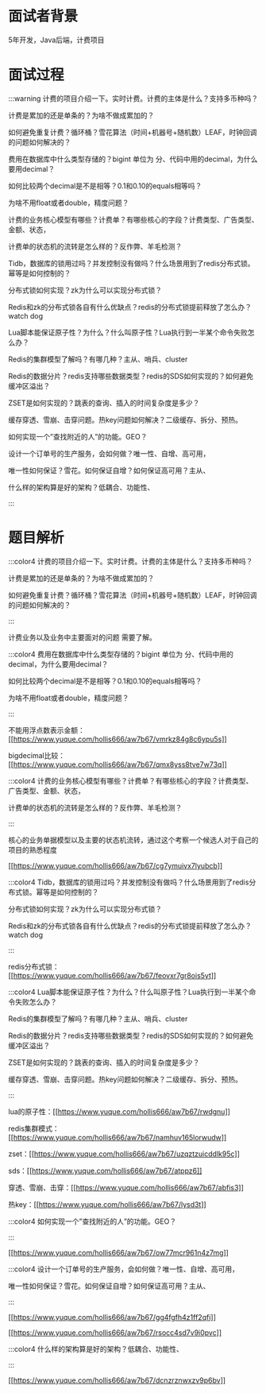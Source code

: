 # 面试者背景


5年开发，Java后端，计费项目

# 面试过程


:::warning
计费的项目介绍一下。实时计费。计费的主体是什么？支持多币种吗？

计费是累加的还是单条的？为啥不做成累加的？

如何避免重复计费？循环桶？雪花算法（时间+机器号+随机数）LEAF，时钟回调的问题如何解决的？

费用在数据库中什么类型存储的？bigint 单位为 分、代码中用的decimal，为什么要用decimal？

如何比较两个decimal是不是相等？0.1和0.10的equals相等吗？

为啥不用float或者double，精度问题？

计费的业务核心模型有哪些？计费单？有哪些核心的字段？计费类型、广告类型、金额、状态，

计费单的状态机的流转是怎么样的？反作弊、羊毛检测？

Tidb，数据库的锁用过吗？并发控制没有做吗？什么场景用到了redis分布式锁。幂等是如何控制的？

分布式锁如何实现？zk为什么可以实现分布式锁？

Redis和zk的分布式锁各自有什么优缺点？redis的分布式锁提前释放了怎么办？watch dog

Lua脚本能保证原子性？为什么？什么叫原子性？Lua执行到一半某个命令失败怎么办？

Redis的集群模型了解吗？有哪几种？主从、哨兵、cluster

Redis的数据分片？redis支持哪些数据类型？redis的SDS如何实现的？如何避免缓冲区溢出？

ZSET是如何实现的？跳表的查询、插入的时间复杂度是多少？

缓存穿透、雪崩、击穿问题。热key问题如何解决？二级缓存、拆分、预热。

如何实现一个”查找附近的人”的功能。GEO？

设计一个订单号的生产服务，会如何做？唯一性、自增、高可用，

唯一性如何保证？雪花。如何保证自增？如何保证高可用？主从、

什么样的架构算是好的架构？低耦合、功能性、

:::

# 题目解析


:::color4
计费的项目介绍一下。实时计费。计费的主体是什么？支持多币种吗？

计费是累加的还是单条的？为啥不做成累加的？

如何避免重复计费？循环桶？雪花算法（时间+机器号+随机数）LEAF，时钟回调的问题如何解决的？

:::



计费业务以及业务中主要面对的问题 需要了解。



:::color4
费用在数据库中什么类型存储的？bigint 单位为 分、代码中用的decimal，为什么要用decimal？

如何比较两个decimal是不是相等？0.1和0.10的equals相等吗？

为啥不用float或者double，精度问题？

:::



不能用浮点数表示金额：[[https://www.yuque.com/hollis666/aw7b67/vmrkz84g8c6ypu5s]]

bigdecimal比较：[[https://www.yuque.com/hollis666/aw7b67/qmx8yss8tve7w73q]]



:::color4
计费的业务核心模型有哪些？计费单？有哪些核心的字段？计费类型、广告类型、金额、状态，

计费单的状态机的流转是怎么样的？反作弊、羊毛检测？

:::



核心的业务单据模型以及主要的状态机流转，通过这个考察一个候选人对于自己的项目的熟悉程度

[[https://www.yuque.com/hollis666/aw7b67/cg7ymuivx7lyubcb]] 



:::color4
Tidb，数据库的锁用过吗？并发控制没有做吗？什么场景用到了redis分布式锁。幂等是如何控制的？

分布式锁如何实现？zk为什么可以实现分布式锁？

Redis和zk的分布式锁各自有什么优缺点？redis的分布式锁提前释放了怎么办？watch dog

:::



redis分布式锁：[[https://www.yuque.com/hollis666/aw7b67/feovxr7gr8ois5yt]]



:::color4
Lua脚本能保证原子性？为什么？什么叫原子性？Lua执行到一半某个命令失败怎么办？

Redis的集群模型了解吗？有哪几种？主从、哨兵、cluster

Redis的数据分片？redis支持哪些数据类型？redis的SDS如何实现的？如何避免缓冲区溢出？

ZSET是如何实现的？跳表的查询、插入的时间复杂度是多少？

缓存穿透、雪崩、击穿问题。热key问题如何解决？二级缓存、拆分、预热。

:::



lua的原子性：[[https://www.yuque.com/hollis666/aw7b67/rwdgnu]]

redis集群模式：[[https://www.yuque.com/hollis666/aw7b67/namhuv165lorwudw]]

zset：[[https://www.yuque.com/hollis666/aw7b67/uzqztzuicddlk95c]]

sds：[[https://www.yuque.com/hollis666/aw7b67/atppz6]]

穿透、雪崩、击穿：[[https://www.yuque.com/hollis666/aw7b67/abfis3]] 

热key：[[https://www.yuque.com/hollis666/aw7b67/lysd3t]]



:::color4
如何实现一个”查找附近的人”的功能。GEO？

:::



[[https://www.yuque.com/hollis666/aw7b67/ow77mcr961n4z7mg]]



:::color4
设计一个订单号的生产服务，会如何做？唯一性、自增、高可用，

唯一性如何保证？雪花。如何保证自增？如何保证高可用？主从、

:::



[[https://www.yuque.com/hollis666/aw7b67/gg4fgfh4z1ff2qfi]]

[[https://www.yuque.com/hollis666/aw7b67/rsocc4sd7v9i0pvc]]



:::color4
什么样的架构算是好的架构？低耦合、功能性、

:::



[[https://www.yuque.com/hollis666/aw7b67/dcnzrznwxzv9p6bv]]

